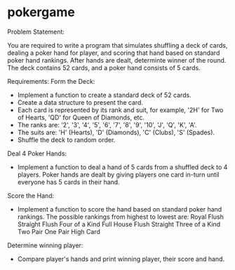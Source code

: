 # pokergame

Problem Statement: 

You are required to write a program that simulates shuffling a deck of cards, dealing a poker hand for player, and scoring that hand based on standard poker hand rankings. 
After hands are dealt, determinte winner of the round. 
The deck contains 52 cards, and a poker hand consists of 5 cards. 

Requirements:
Form the Deck:
- Implement a function to create a standard deck of 52 cards.
- Create a data structure to present the card.
- Each card is represented by its rank and suit, for example, '2H' for Two of Hearts, 'QD' for Queen of Diamonds, etc.
- The ranks are: '2', '3', '4', '5', '6', '7', '8', '9', '10', 'J', 'Q', 'K', 'A'.
- The suits are: 'H' (Hearts), 'D' (Diamonds), 'C' (Clubs), 'S' (Spades).
- Shuffle the deck to random order.


Deal 4 Poker Hands:
- Implement a function to deal a hand of 5 cards from a shuffled deck to 4 players. Poker hands are dealt by giving players one card in-turn until everyone has 5 cards in their hand.

Score the Hand:
- Implement a function to score the hand based on standard poker hand rankings. The possible rankings from highest to lowest are: Royal Flush Straight Flush Four of a Kind Full House Flush Straight Three of a Kind Two Pair One Pair High Card

Determine winning player: 
- Compare player's hands and print winning player, their score and hand.
